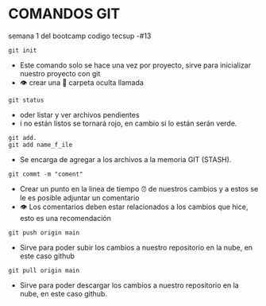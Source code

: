 # COMANDOS GIT
semana 1 del bootcamp codigo tecsup -#13

```
git init
```
- Este comando solo se hace una vez por proyecto, sirve para inicializar nuestro proyecto con git
- :eye: crear una :file_folder: carpeta oculta llamada 

```
git status
```
- oder listar y ver archivos pendientes
- i no están listos se tornará rojo, en cambio si lo están serán verde.

```
git add.
git add name_f_ile
```
- Se encarga de agregar a los archivos a la memoria GIT (STASH).

```
git commt -m "coment"

```

 - Crear un punto en la linea de tiempo :alarm_clock: de nuestros cambios y a estos se le es posible adjuntar un comentario
- :eye: Los comentarios deben estar relacionados a los cambios que hice, esto es una recomendación

```
git push origin main

```
- Sirve para poder subir los cambios a nuestro repositorio en la nube, en este caso github

```
git pull origin main

```
- Sirve para poder descargar los cambios a nuestro repositorio en la nube, en este caso github.
